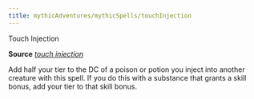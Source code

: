 ```yaml
---
title: mythicAdventures/mythicSpells/touchInjection
---
```

Touch Injection

**Source** [_touch injection_](ultimateCombat/spells/touchInjection.md#_touch-injection)

Add half your tier to the DC of a poison or potion you inject into another creature with this spell. If you do this with a substance that grants a skill bonus, add your tier to that skill bonus.


